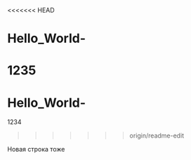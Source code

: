 <<<<<<< HEAD
# Hello_World-

1235
=======
# Hello_World-

1234
>>>>>>> origin/readme-edit

Новая строка тоже

